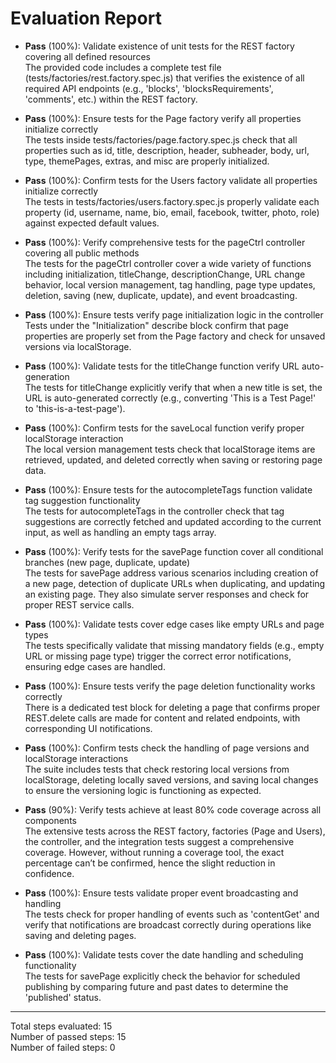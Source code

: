 # Evaluation Report

- **Pass** (100%): Validate existence of unit tests for the REST factory covering all defined resources  
  The provided code includes a complete test file (tests/factories/rest.factory.spec.js) that verifies the existence of all required API endpoints (e.g., 'blocks', 'blocksRequirements', 'comments', etc.) within the REST factory.

- **Pass** (100%): Ensure tests for the Page factory verify all properties initialize correctly  
  The tests inside tests/factories/page.factory.spec.js check that all properties such as id, title, description, header, subheader, body, url, type, themePages, extras, and misc are properly initialized.

- **Pass** (100%): Confirm tests for the Users factory validate all properties initialize correctly  
  The tests in tests/factories/users.factory.spec.js properly validate each property (id, username, name, bio, email, facebook, twitter, photo, role) against expected default values.

- **Pass** (100%): Verify comprehensive tests for the pageCtrl controller covering all public methods  
  The tests for the pageCtrl controller cover a wide variety of functions including initialization, titleChange, descriptionChange, URL change behavior, local version management, tag handling, page type updates, deletion, saving (new, duplicate, update), and event broadcasting.

- **Pass** (100%): Ensure tests verify page initialization logic in the controller  
  Tests under the "Initialization" describe block confirm that page properties are properly set from the Page factory and check for unsaved versions via localStorage.

- **Pass** (100%): Validate tests for the titleChange function verify URL auto-generation  
  The tests for titleChange explicitly verify that when a new title is set, the URL is auto-generated correctly (e.g., converting 'This is a Test Page!' to 'this-is-a-test-page').

- **Pass** (100%): Confirm tests for the saveLocal function verify proper localStorage interaction  
  The local version management tests check that localStorage items are retrieved, updated, and deleted correctly when saving or restoring page data.

- **Pass** (100%): Ensure tests for the autocompleteTags function validate tag suggestion functionality  
  The tests for autocompleteTags in the controller check that tag suggestions are correctly fetched and updated according to the current input, as well as handling an empty tags array.

- **Pass** (100%): Verify tests for the savePage function cover all conditional branches (new page, duplicate, update)  
  The tests for savePage address various scenarios including creation of a new page, detection of duplicate URLs when duplicating, and updating an existing page. They also simulate server responses and check for proper REST service calls.

- **Pass** (100%): Validate tests cover edge cases like empty URLs and page types  
  The tests specifically validate that missing mandatory fields (e.g., empty URL or missing page type) trigger the correct error notifications, ensuring edge cases are handled.

- **Pass** (100%): Ensure tests verify the page deletion functionality works correctly  
  There is a dedicated test block for deleting a page that confirms proper REST.delete calls are made for content and related endpoints, with corresponding UI notifications.

- **Pass** (100%): Confirm tests check the handling of page versions and localStorage interactions  
  The suite includes tests that check restoring local versions from localStorage, deleting locally saved versions, and saving local changes to ensure the versioning logic is functioning as expected.

- **Pass** (90%): Verify tests achieve at least 80% code coverage across all components  
  The extensive tests across the REST factory, factories (Page and Users), the controller, and the integration tests suggest a comprehensive coverage. However, without running a coverage tool, the exact percentage can’t be confirmed, hence the slight reduction in confidence.

- **Pass** (100%): Ensure tests validate proper event broadcasting and handling  
  The tests check for proper handling of events such as 'contentGet' and verify that notifications are broadcast correctly during operations like saving and deleting pages.

- **Pass** (100%): Validate tests cover the date handling and scheduling functionality  
  The tests for savePage explicitly check the behavior for scheduled publishing by comparing future and past dates to determine the 'published' status.

---

Total steps evaluated: 15  
Number of passed steps: 15  
Number of failed steps: 0